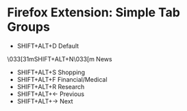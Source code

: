 # Firefox Extension: Simple Tab Groups

- SHIFT+ALT+D   Default

\033[31mSHIFT+ALT+N\033[m   News

- SHIFT+ALT+S   Shopping
- SHIFT+ALT+F   Financial/Medical
- SHIFT+ALT+R   Research
- SHIFT+ALT+<-	Previous
- SHIFT+ALT+->  Next
